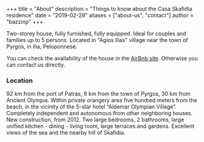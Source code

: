 +++
title = "About"
description = "Things to know about the Casa Skafidia residence"
date = "2019-02-28"
aliases = ["about-us", "contact"]
author = "bazzinp"
+++

Two-storey house, fully furnished, fully equipped. Ideal for couples and families up to 5 persons. Located in "Agios Ilias" village near the town of Pyrgos, in Ilia, Peloponnese.

You can check the availability of the house in the [AirBnb site](https://www.airbnb.com/rooms/9100496?viralityEntryPoint=1&s=76). Otherwise you can contact us directly.

### Location
92 km from the port of Patras, 9 km from the town of Pyrgos, 30 km from Ancient Olympia.
Within private orangery area five hundred meters from the beach, in the vicinity of the 5-star hotel “Aldemar Olympian Village”.
Completely independent and autonomous from other neighboring houses. New construction, from 2012.
Two large bedrooms, 2 bathrooms, large unified kitchen - dining - living room, large terraces and gardens.
Excellent views of the sea and the nearby hill of Skafidia.
